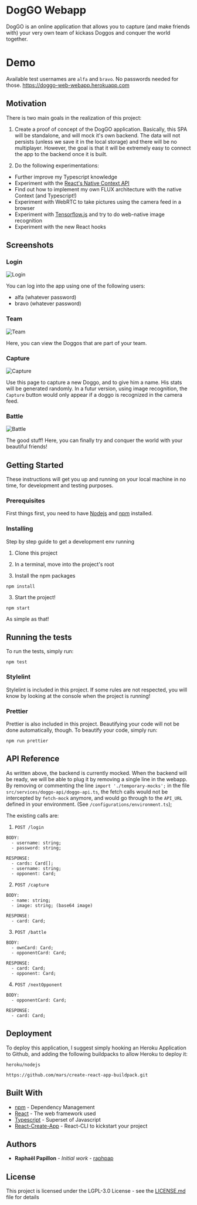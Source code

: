# DogGO Webapp

DogGO is an online application that allows you to capture (and make friends with) your very own team of kickass Doggos and conquer the world together.

# Demo

Available test usernames are `alfa` and `bravo`. No passwords needed for those.
https://doggo-web-webapp.herokuapp.com

## Motivation
There is two main goals in the realization of this project:

1. Create a proof of concept of the DogGO application. Basically, this SPA will be standalone, and will mock it's own backend. The data will not persists (unless we save it in the local storage) and there will be no multiplayer. However, the goal is that it will be extremely easy to connect the app to the backend once it is built.

2. Do the following experimentations:
  - Further improve my Typescript knowledge
  - Experiment with the [React's Native Context API](https://reactjs.org/docs/context.html)
  - Find out how to implement my own FLUX architecture with the native Context (and Typescript!)
  - Experiment with WebRTC to take pictures using the camera feed in a browser
  - Experiment with [Tensorflow.js](https://js.tensorflow.org/) and try to do web-native image recognition
  - Experiment with the new React hooks

## Screenshots
### Login
![Login](https://github.com/raphpap/doggo-docs/blob/master/doggo-login.png?raw=true)

You can log into the app using one of the following users:
 - alfa (whatever password)
 - bravo (whatever password)

### Team
![Team](https://github.com/raphpap/doggo-docs/blob/master/doggo-team.png?raw=true)

Here, you can view the Doggos that are part of your team.

### Capture
![Capture](https://github.com/raphpap/doggo-docs/blob/master/doggo-capture.png?raw=true)

Use this page to capture a new Doggo, and to give him a name. His stats will be generated randomly. In a futur version, using image recognition, the `Capture` button would only appear if a doggo is recognized in the camera feed.

### Battle
![Battle](https://github.com/raphpap/doggo-docs/blob/master/doggo-battle.png?raw=true)

The good stuff! Here, you can finally try and conquer the world with your beautiful friends!

## Getting Started
These instructions will get you up and running on your local machine in no time, for development and testing purposes.

### Prerequisites
First things first, you need to have [Nodejs](https://nodejs.org/en/download/) and [npm](https://www.npmjs.com/get-npm) installed.

### Installing
Step by step guide to get a development env running

1. Clone this project

2. In a terminal, move into the project's root

2. Install the npm packages
```
npm install
```

3. Start the project!
```
npm start
```

As simple as that!

## Running the tests

To run the tests, simply run:
```
npm test
```

### Stylelint
Stylelint is included in this project. If some rules are not respected, you will know by looking at the console when the project is running!

### Prettier
Prettier is also included in this project. Beautifying your code will not be done automatically, though. To beautify your code, simply run:
```
npm run prettier
```

## API Reference
As written above, the backend is currently mocked. When the backend will be ready, we will be able to plug it by removing a single line in the webapp. By removing or commenting the line `import './temporary-mocks';` in the file `src/services/doggo-api/doggo-api.ts`, the fetch calls would not be intercepted by `fetch-mock` anymore, and would go through to the `API_URL` defined in your environment. (See `/configurations/environment.ts`);

The existing calls are:

1. `POST /login`
```
BODY:
  - username: string;
  - password: string;
```
```
RESPONSE:
  - cards: Card[];
  - username: string;
  - opponent: Card;
```

2. `POST /capture`
```
BODY:
  - name: string;
  - image: string; (base64 image)
```
```
RESPONSE:
  - card: Card;
```

3. `POST /battle`
```
BODY:
  - ownCard: Card;
  - opponentCard: Card;
```
```
RESPONSE:
  - card: Card;
  - opponent: Card;
```

4. `POST /nextOpponent`
```
BODY:
  - opponentCard: Card;
```
```
RESPONSE:
  - card: Card;
```

## Deployment
To deploy this application, I suggest simply hooking an Heroku Application to Github, and adding the following buildpacks to allow Heroku to deploy it:

```
heroku/nodejs
```
```
https://github.com/mars/create-react-app-buildpack.git
```

## Built With
* [npm](https://www.npmjs.com//) - Dependency Management
* [React](https://reactjs.org/) - The web framework used
* [Typescript](https://www.typescriptlang.org/) - Superset of Javascript
* [React-Create-App](https://github.com/facebook/create-react-app) - React-CLI to kickstart your project

## Authors
* **Raphaël Papillon** - *Initial work* - [raphpap](https://github.com/raphpap)

## License
This project is licensed under the LGPL-3.0 License - see the [LICENSE.md](LICENSE.md) file for details
